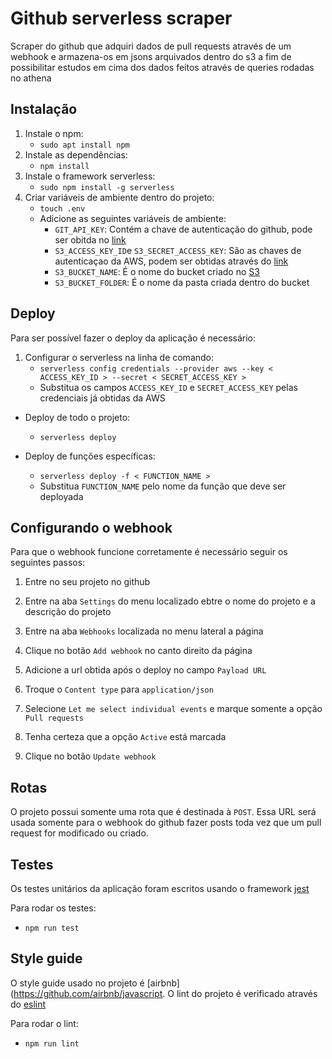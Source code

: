 # Github serverless scraper

Scraper do github que adquiri dados de pull requests através de um webhook e armazena-os em jsons arquivados dentro do s3 a fim de possibilitar estudos em cima dos dados feitos através de queries rodadas no athena

## Instalação

1. Instale o npm:
    * ```sudo apt install npm```
2. Instale as dependências:
    * ```npm install```
3. Instale o framework serverless:
    * ```sudo npm install -g serverless```
4. Criar variáveis de ambiente dentro do projeto:
    * ```touch .env```
    * Adicione as seguintes variáveis de ambiente:
        * `GIT_API_KEY`: Contém a chave de autenticação do github, pode ser obitda no [link](https://help.github.com/articles/creating-a-personal-access-token-for-the-command-line/)
        * `S3_ACCESS_KEY_ID`e `S3_SECRET_ACCESS_KEY`: São as chaves de autenticaçao da AWS, podem ser obtidas através do [link](https://aws.amazon.com/blogs/security/wheres-my-secret-access-key/)
        * `S3_BUCKET_NAME`: É o nome do bucket criado no [S3](https://console.aws.amazon.com/s3/home?region=us-east-1)
        * `S3_BUCKET_FOLDER`: É o nome da pasta criada dentro do bucket

## Deploy

Para ser possível fazer o deploy da aplicação é necessário:

1. Configurar o serverless na linha de comando:
    * ```serverless config credentials --provider aws --key < ACCESS_KEY_ID > --secret < SECRET_ACCESS_KEY >```
    * Substitua os campos `ACCESS_KEY_ID` e `SECRET_ACCESS_KEY` pelas credenciais já obtidas da AWS

* Deploy de todo o projeto:

  * ```serverless deploy```

* Deploy de funções específicas:
  * ```serverless deploy -f < FUNCTION_NAME >```
  * Substitua `FUNCTION_NAME` pelo nome da função que deve ser deployada

## Configurando o webhook

Para que o webhook funcione corretamente é necessário seguir os seguintes passos:

1. Entre no seu projeto no github

2. Entre na aba `Settings` do menu localizado ebtre o nome do projeto e a descrição do projeto

3. Entre na aba `Webhooks` localizada no menu lateral a página

4. Clique no botão `Add webhook` no canto direito da página

5. Adicione a url obtida após o deploy no campo `Payload URL`

6. Troque o `Content type` para `application/json`

7. Selecione `Let me select individual events` e marque somente a opção `Pull requests`

8. Tenha certeza que a opção `Active` está marcada

9. Clique no botão `Update webhook`

## Rotas

O projeto possui somente uma rota que é destinada à `POST`. Essa URL será usada somente para o webhook do github fazer posts toda vez que um pull request for modificado ou criado.

## Testes

  Os testes unitários da aplicação foram escritos usando o framework [jest](https://jestjs.io/)

  Para rodar os testes:
  * ```npm run test```

## Style guide

  O style guide usado no projeto é [airbnb](https://github.com/airbnb/javascript. O lint do projeto é verificado através do [eslint](https://eslint.org/)

  Para rodar o lint:
  * ```npm run lint```
